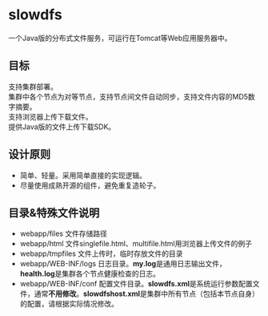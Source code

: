 # slowdfs
一个Java版的分布式文件服务，可运行在Tomcat等Web应用服务器中。

## 目标
支持集群部署。   
集群中各个节点为对等节点，支持节点间文件自动同步，支持文件内容的MD5数字摘要。   
支持浏览器上传下载文件。   
提供Java版的文件上传下载SDK。   

## 设计原则
* 简单、轻量。采用简单直接的实现逻辑。
* 尽量使用成熟开源的组件，避免重复造轮子。

## 目录&特殊文件说明
* webapp/files 文件存储路径
* webapp/html 文件singlefile.html、multifile.html用浏览器上传文件的例子
* webapp/tmpfiles 文件上传时，临时存放文件的目录
* webapp/WEB-INF/logs 日志目录。**my.log**是通用日志输出文件，**health.log**是集群各个节点健康检查的日志。
* webapp/WEB-INF/conf 配置文件目录。**slowdfs.xml**是系统运行参数配置文件，通常**不用修改**。**slowdfshost.xml**是集群中所有节点（包括本节点自身）的配置，请根据实际情况修改。

